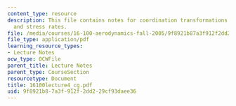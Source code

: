 ```yaml
---
content_type: resource
description: This file contains notes for coordination transformations for strain
  and stress rates.
file: /media/courses/16-100-aerodynamics-fall-2005/9f8921b87a3f912f2dd229cf93daee36_16100lecture4_cg.pdf
file_type: application/pdf
learning_resource_types:
- Lecture Notes
ocw_type: OCWFile
parent_title: Lecture Notes
parent_type: CourseSection
resourcetype: Document
title: 16100lecture4_cg.pdf
uid: 9f8921b8-7a3f-912f-2dd2-29cf93daee36
---
```

